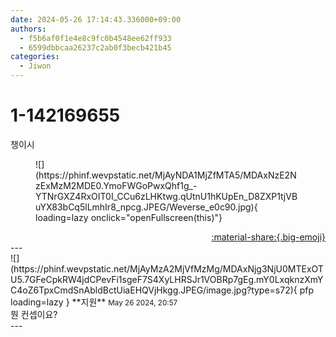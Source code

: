 ```yaml
---
date: 2024-05-26 17:14:43.336000+09:00
authors:
  - f5b6af0f1e4e8c9fc0b4548ee62ff933
  - 6599dbbcaa26237c2ab0f3becb421b45
categories:
  - Jiwon
---
```


# 1-142169655

<div class="post-container" markdown="1">
<div class="content-container md-sidebar__scrollwrap" markdown="1">

챙이시
<figure markdown="1">
![](https://phinf.wevpstatic.net/MjAyNDA1MjZfMTA5/MDAxNzE2NzExMzM2MDE0.YmoFWGoPwxQhf1g_-YTNrGXZ4RxOIT0I_CCu6zLHKtwg.qUtnU1hKUpEn_D8ZXP1tjVBuYX83bCq5lLmhIr8_npcg.JPEG/Weverse_e0c90.jpg){ loading=lazy onclick="openFullscreen(this)"}
</figure>


</div>
</div>

<div style="text-align: right;" markdown="1">
<a href="https://weverse.io/fromis9/fanpost/1-142169655" style="text-align: right;">:material-share:{.big-emoji}</a>
</div>
---

<div class="comments-container md-sidebar__scrollwrap" markdown="1">
<div class="comment" markdown="1">
<div class='id-container' markdown="1">
![](https://phinf.wevpstatic.net/MjAyMzA2MjVfMzMg/MDAxNjg3NjU0MTExOTU5.7GFeCpkRW4jdCPevFi1sgeF7S4XyLHRSJr1VOBRp7gEg.mY0LxqknzXmYC4oZ6TpxCmdSnAbldBctUiaEHQVjHkgg.JPEG/image.jpg?type=s72){ pfp loading=lazy }
**<span class="artist">지원</span>** <small>May 26 2024, 20:57</small><br>
</div>
<div class='comment-body' markdown="1">
뭔 컨셉이요?
</div>
</div>
</div>
---

